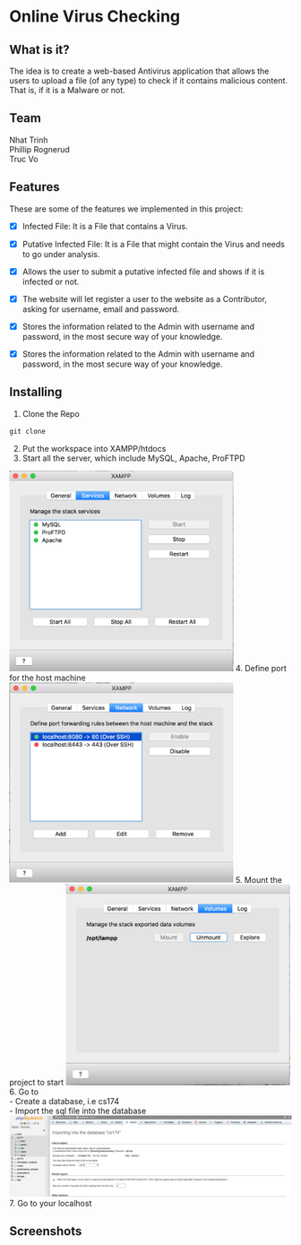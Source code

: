 # Online Virus Checking 

## What is it?
The idea is to create a web-based Antivirus application that allows the users to upload a file (of any type) to check if it contains malicious content. That is, if it is a Malware or not. 

## Team
Nhat Trinh <br/>
Phillip Rognerud <br/>
Truc Vo <br/>

## Features
These are some of the features we implemented in this project:
- [x] Infected File: It is a File that contains a Virus.
- [x] Putative Infected File: It is a File that might contain the Virus and needs to go under analysis.
- [x] Allows the user to submit a putative infected file and shows if it is infected or not.
- [x] The website will let register a user to the website as a Contributor, asking for username, email and password.
- [x] Stores the information related to the Admin with username and password, in the most secure way of your knowledge.
- [x] Stores the information related to the Admin with username and password, in the most secure way of your knowledge.


## Installing

1. Clone the Repo
```javascript
git clone
```
2. Put the workspace into XAMPP/htdocs
3. Start all the server, which include MySQL, Apache, ProFTPD
<img src= "https://github.com/NhatTrinh/Virus-Checker/blob/master/img/server.png" width="400px"/>
4. Define port for the host machine
<img src= "https://github.com/NhatTrinh/Virus-Checker/blob/master/img/port.png" width="400px"/>
5. Mount the project to start 
<img src= "https://github.com/NhatTrinh/Virus-Checker/blob/master/img/mount.png" width="400px"/>
6. Go to <http://localhost:8080/phpmyadmin/server_databases.php?server=1> <br/>
- Create a database, i.e cs174 <br/>
- Import the sql file into the database <br/>
    <img src= "https://github.com/NhatTrinh/Virus-Checker/blob/master/img/import.png" width="600px"/>
7. Go to your localhost <br/> <http://localhost:8080/Virus-Checker/index.php>

## Screenshots

